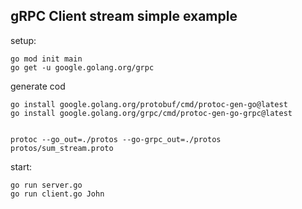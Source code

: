 ## gRPC Client stream simple example

setup:

```
go mod init main
go get -u google.golang.org/grpc

```

generate cod

```
go install google.golang.org/protobuf/cmd/protoc-gen-go@latest
go install google.golang.org/grpc/cmd/protoc-gen-go-grpc@latest


protoc --go_out=./protos --go-grpc_out=./protos protos/sum_stream.proto

```

start:

```
go run server.go
go run client.go John
```
